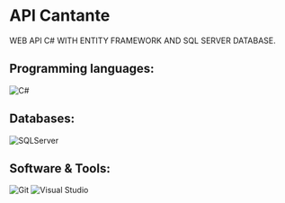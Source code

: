 # API Cantante 
WEB API C# WITH ENTITY FRAMEWORK AND SQL SERVER DATABASE.

## Programming languages:
<img alt="C#" src="https://img.shields.io/badge/C Sharp%20-%232370ED.svg?logo=csharp&logoColor=white">

## Databases:
<img alt="SQLServer" src="https://img.shields.io/badge/SQL Server%20-%23430098.svg?logo=microsoftsqlserver&logoColor=white">

## Software & Tools:
<img alt="Git" src="https://img.shields.io/badge/Git%20-%23F05033.svg?logo=git&logoColor=white">
<img alt="Visual Studio" src="https://img.shields.io/badge/Visual%20Studio-0078d7.svg?logo=visual-studio&logoColor=white">
